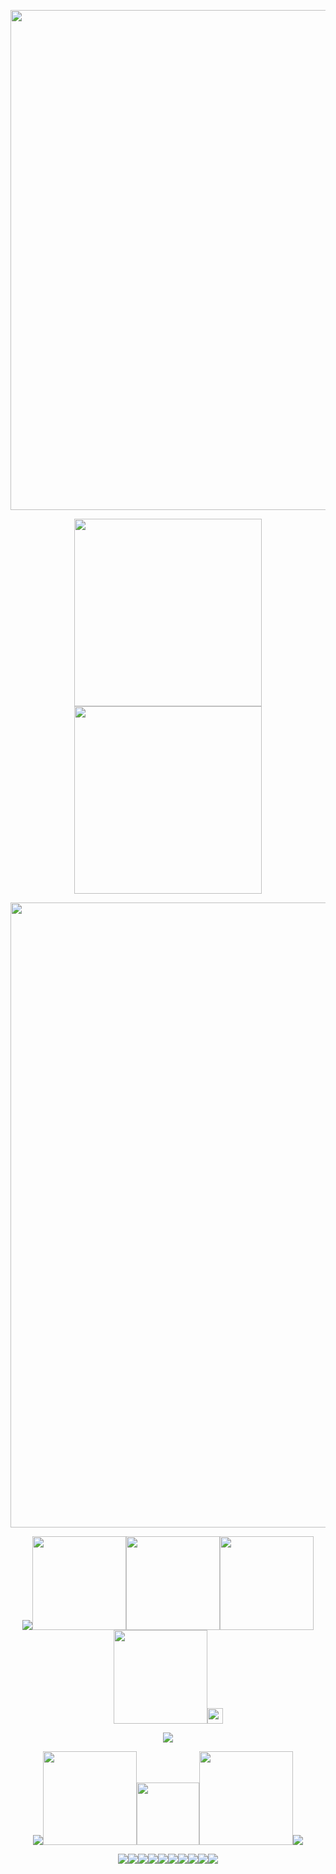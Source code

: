 <p align="center"><img src="https://64.media.tumblr.com/2ff89b8f78a8c2d23186e26f9330f8c6/209854085407e496-f5/s2048x3072/ea4e9181333f8dfd6cd73a897378363af3e59ac5.pnj" width="800">
<p align="center"><img src="https://spotify-github-profile.kittinanx.com/api/view?uid=31nthrfejdrl5ztsoldu5q2cncju&cover_image=true&theme=novatorem&show_offline=false&background_color=000000&interchange=false&bar_color=ea8f3f&bar_color_cover=false)](https://github.com/kittinan/spotify-github-profile)" width="300"><img src="https://64.media.tumblr.com/3a9f604292fe450d6bd9aa2236e9c7bb/2ebbfcdd977b5241-d8/s540x810/5281e7c8d38cfd04fabe0567eaf9fb96a3eba4a1.pnj" width="300">
<p align="center"><img src="https://64.media.tumblr.com/67392011ac70bdf4315ca26271a2518f/9ce09db41287643f-f6/s640x960/1b2a15a4b56cb67e9512be697dfc9dee8a545253.pnj" width="1000">
<p align="center"><img src="https://64.media.tumblr.com/a10975bd6580ab7be74d348bd2164e21/27f2d1921cea9bbf-11/s75x75_c1/08d09efc31abf1c3bf0501c5f6d68d72656edbfc.gifv"><a href="https://osian.atabook.org" title="ata"><img src="https://64.media.tumblr.com/076c9f4c73563c93c6dd9a9ada181817/2ebbfcdd977b5241-e9/s540x810/a5b9cf4a710985883ae0ea533d43785ebafa79bf.pnj" width="150"></a><a href="https://guns.lol/decal" title="guns"><img src="https://64.media.tumblr.com/4c3025df6d37bd596721bcf64480beba/2ebbfcdd977b5241-4b/s540x810/c29ae03a570b0112379295c3f0ce504324ba7a61.pnj" width="150"></a><a href="https://listography.com/jekosian" title="listo"><img src="https://64.media.tumblr.com/4423a5750f04fc449904e4b493e1329f/2ebbfcdd977b5241-e6/s540x810/a00c550cb8bdb6f47d3ec12b30e472d61514c1ca.pnj" width="150"></a><a href="https://rentry.co/membox" title="mem"><img src="https://64.media.tumblr.com/07035bf80f17dc6671f8d05d5a132abc/2ebbfcdd977b5241-2d/s540x810/89160adf42aa03a81f86e8698a1fc37220c95ba2.pnj" width="150"></a><img src="https://64.media.tumblr.com/4022ed57c9c1d01294ef1a34b27cb462/f98a1740a07467a4-c7/s75x75_c1/d0cb9def4ca13cb4662b6d219bcb8fb326a4a2c9.gifv" width="25">
<p align="center"><img src="https://files.catbox.moe/n8025z.png">
<p align="center"><img src="https://64.media.tumblr.com/fd69f72e05594efc67b793eee06d1cf6/e2f278cc76c0c565-40/s75x75_c1/5ee2ccfaf7e60a6a6f90c338602965dd9e91832c.gifv"><a href="https://en.pronouns.page/picklemuncher" title="prn"><img src="https://64.media.tumblr.com/3aebc8137c9059b347b509e410204d36/2ebbfcdd977b5241-2a/s540x810/4146c382ebc6c9adff653229286b63291379b1d8.pnj" width="150"></a><img src="https://komarev.com/ghpvc/?username=jekosian&&label=୨୧-Specs&color=ea8f3f&style=plastic" width="100"><a href="https://rentry.co/fret" title="fret"><img src="https://64.media.tumblr.com/6ce1fcb97396a9a7fb421affffa7adff/2ebbfcdd977b5241-5e/s540x810/0925af0efdb78990e47e9bb43793f34d1a834709.pnj" width="150"><img src="https://64.media.tumblr.com/cebaaf831e3201de825346c0b8e87e56/e2f278cc76c0c565-c6/s75x75_c1/18287fdb07d13471ecc4986689f4dbf478ca0f57.gifv">
<p align="center"><img src="https://64.media.tumblr.com/40712a2ca8f9aaf04f1a1c80cfefa760/2a71408812d8ea4a-e4/s250x400/89dcf9bb916f213fdb3c3658da666031dd342bc4.gifv"><img src="https://64.media.tumblr.com/8f34addbf454880500a5b7d46e4e2ad4/2a71408812d8ea4a-24/s250x400/5fdecdf5d134f80f12aff7a7e41e833868e60ca2.gifv"><img src="https://64.media.tumblr.com/56b26c11b50582b4469fc55c88ea73ae/d617ac72da619e57-e8/s250x400/3849198ad3ff11abd0324bf2cdbbb9bcb06eaa34.gifv"><img src="https://64.media.tumblr.com/0a20d9086b24eb62db76c8156147fb13/05e6a46f29e2d771-8d/s250x400/e8fc6369b1904398c51c12843d3326252820c80a.gifv"><img src="https://64.media.tumblr.com/400a11c5861f3677f0aa1e5652c7aabc/05e6a46f29e2d771-12/s250x400/cad39b5bff8f4677d4d1ceecaa115b08ab499156.gifv"><img src="https://64.media.tumblr.com/5a2cb065f1bf0767c365db3851cc0b67/05e6a46f29e2d771-3c/s250x400/d24203b51e28310cc2114b1c5b164ed68fa01d7f.gifv"><img src="https://64.media.tumblr.com/4c952c9bbbde38950d1a472c3d246fdf/05e6a46f29e2d771-8e/s250x400/e7670109da44be9c7ff7a72914c35fd3795a7f59.gifv"><img src="https://64.media.tumblr.com/dfe57372c24a7265f1584ec9a39f9232/05e6a46f29e2d771-bb/s250x400/9fd18f2b27eb45cdaae27d14771fa1a61af86bde.gifv"><img src="https://64.media.tumblr.com/e79fc6653d7650ab1cd8c6054761655c/05e6a46f29e2d771-f7/s250x400/d2ffd7b215a0fd8c69d6aa30493de4d1ec9c4d86.gifv"><img src="https://64.media.tumblr.com/8c1dc366f36bbd78e497da260c220a46/05e6a46f29e2d771-06/s250x400/122e5c1518aabce11dabad2d842fce12977c8247.gifv">
